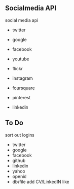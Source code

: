 ## Socialmedia API

social media api

- twitter
- google
- facebook
- youtube

- flickr
- instagram
- foursquare
- pinterest
- linkedin

## To Do
sort out logins
- twitter
- google
- facebook
- github
- linkedin
- yahoo
- openid
- db/file
add CV/LinkedIN like
